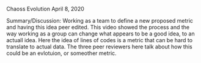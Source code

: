 Chaoss Evolution April 8, 2020

Summary/Discussion:
  Working as a team to define a new proposed metric and having this idea peer edited. This video showed the process and the way working as a group can change what appears to be a good idea, to an actuall idea. Here the idea of lines of codes is a metric that can be hard to translate to actual data. The three peer reviewers here talk about how this could be an evlotuion, or someother metric.  
